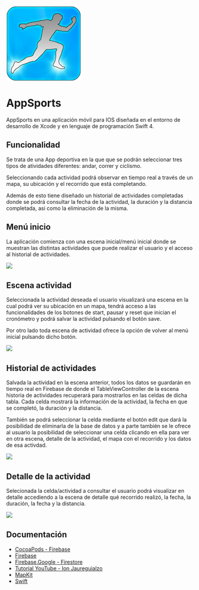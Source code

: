 ![nombre de la imagen](200_x_200.png)

# AppSports

AppSports en una aplicación móvil para IOS diseñada en el entorno de desarrollo de Xcode
y en lenguaje de programación Swift 4.


## Funcionalidad

Se trata de una App deportiva en la que que se podrán seleccionar tres tipos de atividades diferentes: andar, correr y
ciclismo.
 
Seleccionando cada actividad podrá observar en tiempo real a través de un mapa, su ubicación y el recorrido que está
completando.
 
Además de esto tiene diseñado un historial de actividades completadas donde se podrá consultar la fecha de la actividad,
la duración y la distancia completada, asi como la eliminación de la misma.

 ## Menú inicio
 
La aplicación comienza con una escena inicial/menú inicial donde se muestran las distintas actividades que puede realizar
el usuario y el acceso al historial de actividades.

![](Imágenes/Menu.png) 

## Escena actividad

Seleccionada la actividad deseada el usuario visualizará una escena en la cual podrá ver su ubicación en un mapa, tendrá 
acceso a las funcionalidades de los botones de start, pausar y reset que inician el cronómetro y podrá salvar la actividad
pulsando el botón save.

Por otro lado toda escena de actividad ofrece la opción de volver al menú inicial pulsando dicho botón.

![](Imágenes/ciclismo2.png) 

## Historial de actividades

Salvada la actividad en la escena anterior, todos los datos se guardarán en tiempo real en Firebase de donde el TableViewController
de la escena historia de actividades recuperará para mostrarlos en las celdas de dicha tabla. Cada celda mostrará la información
de la actividad, la fecha en que se completó, la duración y la distancia.

También se podrá seleccionar la celda mediante el botón edit que dará la posibilidad de eliminarla de la base de datos y 
a parte también se le ofrece al usuario la posibilidad de seleccionar una celda clicando en ella para ver en otra escena,
detalle de la actividad, el mapa con el recorrido y los datos de esa activdad.

![](Imágenes/historial.png) 

## Detalle de la actividad

Selecionada la celda/actividad a consultar el usuario podrá visualizar en detalle accediendo a la escena de detalle
qué recorrido realizó, la fecha, la duración, la fecha y la distancia.

![](Imágenes/r.png) 

## Documentación

* [CocoaPods - Firebase](https://cocoapods.org/pods/Firebase)
* [Firebase](https://console.firebase.google.com)
* [Firebase.Google - Firestore](https://firebase.google.com/docs/firestore/quickstart?hl=es-419)
* [Tutorial YouTube - Ion Jaureguialzo](https://www.youtube.com/watch?v=gIFl3YvMOdM)
* [MapKit](https://developer.apple.com/documentation/mapkit)
* [Swift](https://developer.apple.com/swift/)




